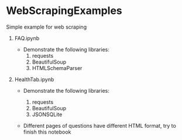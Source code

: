 # WebScrapingExamples
Simple example for web scraping



1. FAQ.ipynb
   - Demonstrate the following libraries:
       1. requests
       2. BeautifulSoup
       3. HTMLSchemaParser  


2. HealthTab.ipynb
   - Demonstrate the following libraries:
       1. requests
       2. BeautifulSoup
       3. JSONSQLite  
       
   - Different pages of questions have different HTML format, try to finish this notebook
